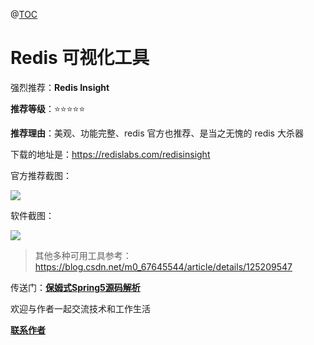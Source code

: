 
@[TOC](文章结构)

# Redis 可视化工具

强烈推荐：**Redis Insight**

**推荐等级**：⭐️⭐️⭐️⭐️⭐️

**推荐理由**：美观、功能完整、redis 官方也推荐、是当之无愧的 redis 大杀器

下载的地址是：<a href="https://redislabs.com/redisinsight">https://redislabs.com/redisinsight</a>

官方推荐截图：

![](https://firefish-dev-images.oss-cn-hangzhou.aliyuncs.com/dev-images/Snip20230426_2.png)

软件截图：

![](https://firefish-dev-images.oss-cn-hangzhou.aliyuncs.com/dev-images/2023-05-25-20-47-38-image.png)

> 其他多种可用工具参考：<a href="https://blog.csdn.net/m0_67645544/article/details/125209547">https://blog.csdn.net/m0_67645544/article/details/125209547</a>

传送门：<a href="https://gitee.com/firefish985/spring-framework-deepanalysis/tree/5.1.x#项目介绍">**保姆式Spring5源码解析**</a>

欢迎与作者一起交流技术和工作生活

<a href="https://gitee.com/firefish985/spring-framework-deepanalysis/tree/5.1.x#联系作者">**联系作者**</a>


